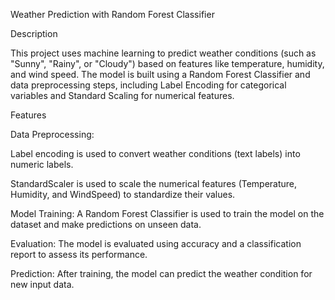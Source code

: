 Weather Prediction with Random Forest Classifier

Description

This project uses machine learning to predict weather conditions (such as "Sunny", "Rainy", or "Cloudy") based on features like temperature, humidity, and wind speed. The model is built using a Random Forest Classifier and data preprocessing steps, including Label Encoding for categorical variables and Standard Scaling for numerical features.

Features

Data Preprocessing:

Label encoding is used to convert weather conditions (text labels) into numeric labels.

StandardScaler is used to scale the numerical features (Temperature, Humidity, and WindSpeed) to standardize their values.

Model Training: A Random Forest Classifier is used to train the model on the dataset and make predictions on unseen data.

Evaluation: The model is evaluated using accuracy and a classification report to assess its performance.

Prediction: After training, the model can predict the weather condition for new input data.
